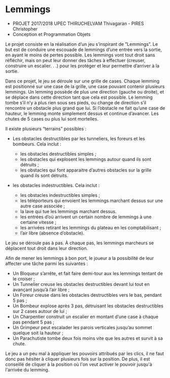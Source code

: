# Lemmings
 * PROJET 2017/2018	UPEC				THIRUCHELVAM Thivagaran - PIRES Christopher
 * Conception et Programmation Objets
 
Le projet consiste en la réalisation d’un jeu s’inspirant de ”Lemmings”. Le but est de conduire une escouade de lemmings d’une entrée vers la sortie, en ayant le moins de pertes possible. Les lemmings vont tout droit sans réfléchir, mais on peut leur donner des tâches à effectuer (creuser, construire un escalier. . .) pour les protéger et leur permettre d’arriver à la sortie.

Dans ce projet, le jeu se déroule sur une grille de cases. Chaque lemming est positionné sur une case de la grille, une case pouvant contenir plusieurs lemmings. Un lemming possède de plus une direction (gauche ou droite), et se déplace dans cette direction tant que cela est possible. Le lemming tombe s’il n’y a plus rien sous ses pieds, ou change de direction s’il rencontre un obstacle plus grand que lui. Si l’obstacle ne fait qu’une case de hauteur, le lemming monte simplement dessus et continue d’avancer. Les chutes de 5 cases ou plus lui sont mortelles.

Il existe plusieurs “terrains” possibles :

- Les obstacles destructibles par les tunneliers, les foreurs et les bombeurs. Cela inclut :
   - les obstacles destructibles simples ;
   - les obstacles qui explosent les lemmings autour quand ils sont détruits ;
   - les obstacles qui font apparaitre d’autres obstacles sur la grille quand ils sont détruits.
   
- les obstacles indestructibles. Cela inclut :
  - les obstacles indestructibles simples ;
  - les téléporteurs qui envoient les lemmings marchant dessus sur une autre case associée ;
  - la lave qui tue les lemmings marchant dessus.
  - les entrées d’où arrivent un certain nombre de lemmings à une certaine vitesse ;
  - les arrivées retirant les lemmings du plateau en les comptabilisant ;
  - l’air libre (absence d’obstacle).

Le jeu se déroule pas à pas. À chaque pas, les lemmings marcheurs se déplacent tout droit dans leur direction.

Afin de mener les lemmings à bon port, le joueur a la possibilité de leur affecter une tâche parmi les suivantes :

- Un Bloqueur s’arrête, et fait faire demi-tour aux les lemmings tentant de le croiser ;
- Un Tunnelier creuse les obstacles destructibles devant lui tout en avançant jusqu’à l’air libre ;
- Un Foreur creuse dans les obstacles destructibles vers le bas, pendant 5 pas ;
- Un Bombeur explose après 3 pas, détruisant les obstacles destructibles sur 2 cases autour de lui ;
- Un Charpentier construit un escalier en montant d’une case à chaque pas pendant 5 pas ;
- Un Grimpeur peut escalader les parois verticales jusqu’au sommet quelque soit la hauteur ;
- Un Parachutiste tombe deux fois moins vite que les autres et survit à sa chute.
 

Le jeu a un peu mal à appliquer les pouvoirs attribués par les clics, il ne faut donc pas hésiter à cliquer plusieurs fois sur la position.
De plus, il est conseillé de cliquer à la position où l'on veut activer le pouvoir jusqu'à l'arrivée du lemming.
